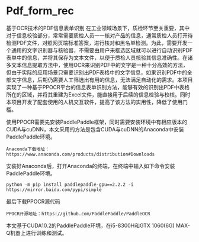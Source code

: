 # Pdf_form_rec
基于OCR技术的PDF信息表单识别
在工业领域场景下，质检环节至关重要，其中对于信息校验部分，常常需要质检人员一一核对产品的信息，通常质检人员打开待检测PDF文件，对照网页端标准答案，进行核对和黑名单检测。为此，需要开发一个通用的文字识别器与核验器，不需要由用户来框选区域就可以进行自动识别PDF表单中的信息，并将其保存为文本文件，以便于质检人员核验其信息准确性。在诸多文本信息提取方法中，使用OCR来识别PDF中的文字是一种十分高效的方法，但由于实际的应用场景只需要识别出PDF表格中的文字信息，如果识别PDF中的全部文字信息，后期仍需要人工筛选出有用的信息，无法满足自动化的需求。本项目实现了一种基于PPOCR平台的信息表单识别方法，能够有效的识别出PDF中表格所在的区域，并将其重建为Excel文件，能直接用于后续的信息检验与校核。同时本项目开发了配套使用的人机交互软件，提高了该方法的实用性，降低了使用门槛。

使用PPOCR需要先安装PaddlePaddle框架，同时需要安装环境中有相应版本的CUDA与cuDNN，本文采用的方法是包含CUDA与cuDNN的Anaconda中安装PaddlePaddle环境。

    Anaconda下载地址：https://www.anaconda.com/products/distribution#Downloads

安装好Anaconda后，打开Anaconda的终端，在终端中输入如下命令安装PaddlePaddle环境。

    python -m pip install paddlepaddle-gpu==2.2.2 -i https://mirror.baidu.com/pypi/simple

最后下载PPOCR源代码

    PPOCR开源地址：https://github.com/PaddlePaddle/PaddleOCR

本文基于CUDA10.2的PaddlePaddle环境，在i5-8300H和GTX 1060(6G) MAX-Q机器上进行训练和测试。
